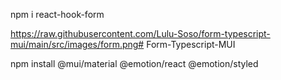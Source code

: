 npm i react-hook-form

https://raw.githubusercontent.com/Lulu-Soso/form-typescript-mui/main/src/images/form.png#   F o r m - T y p e s c r i p t - M U I 
 
 

npm install @mui/material @emotion/react @emotion/styled